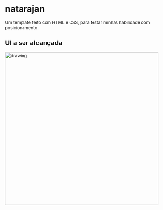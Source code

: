 # natarajan

Um template feito com HTML e CSS, para testar minhas habilidade com posicionamento.

## UI a ser alcançada

<img src="./ui.png" alt="drawing" width="500"/>

